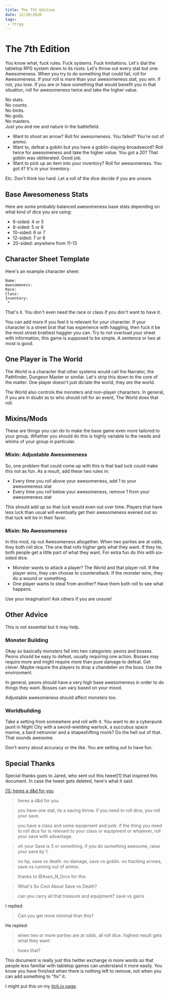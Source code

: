 ```yaml
---
title: The 7th Edition
date: 12/20/2020
tags: 
 - ttrpg
---
```


# The 7th Edition

You know what, fuck rules. Fuck systems. Fuck limitations. Let's dial the
tabletop RPG system down to its roots. Let's throw out every stat but one:
Awesomeness. When you try to do something that could fail, roll for Awesomeness.
If your roll is more than your awesomeness stat, you win. If not, you lose. If
you are or have something that would benefit you in that situation, roll for
awesomeness twice and take the higher value.

No stats.<br />
No counts.<br />
No limits.<br />
No gods.<br />
No masters.<br />
Just you and me and nature in the battlefield.

* Want to shoot an arrow? Roll for awesomeness. You failed? You're out of ammo.
* Want to, defeat a goblin but you have a goblin-slaying-broadsword? Roll twice
  for awesomeness and take the higher value. You got a 20? That goblin was
  obliterated. Good job.
* Want to pick up an item into your inventory? Roll for awesomeness. You got it?
  It's in your inventory.

Etc. Don't think too hard. Let a roll of the dice decide if you are unsure.

## Base Awesomeness Stats

Here are some probably balanced awesomeness base stats depending on what kind of
dice you are using:

* 6-sided: 4 or 5
* 8-sided: 5 or 6
* 10-sided: 6 or 7
* 12-sided: 7 or 8
* 20-sided: anywhere from 11-13

## Character Sheet Template

Here's an example character sheet:

```
Name:
Awesomeness:
Race:
Class:
Inventory:
 * 
```

That's it. You don't even need the race or class if you don't want to have it.

You can add more if you feel it is relevant for your character. If your
character is a street brat that has experience with haggling, then fuck it be
the most street brattiest haggler you can. Try to not overload your sheet with
information, this game is supposed to be simple. A sentence or two at most is
good.

## One Player is The World

The World is a character that other systems would call the Narrator, the
Pathfinder, Dungeon Master or similar. Let's strip this down to the core of the
matter. One player doesn't just dictate the world, they _are_ the world.

The World also controls the monsters and non-player characters. In general, if
you are in doubt as to who should roll for an event, The World does that roll.

## Mixins/Mods

These are things you can do to make the base game even more tailored to your
group. Whether you should do this is highly variable to the needs and whims of
your group in particular.

### Mixin: Adjustable Awesomeness

So, one problem that could come up with this is that bad luck could make this
not as fun. As a result, add these two rules in:

* Every time you roll above your awesomeness, add 1 to your awesomeness stat
* Every time you roll below your awesomeness, remove 1 from your awesomeness
  stat

This should add up so that luck would even out over time. Players that have less
luck than usual will eventually get their awesomeness evened out so that luck
will be in their favor.

### Mixin: No Awesomeness

In this mod, rip out Awesomeness altogether. When two parties are at odds, they
both roll dice. The one that rolls higher gets what they want. If they tie, both
people get a little part of what they want. For extra fun do this with six-sided
dice.

* Monster wants to attack a player? The World and that player roll. If the
  player wins, they can choose to counterattack. If the monster wins, they do a
  wound or something.
* One player wants to steal from another? Have them both roll to see what
  happens.

Use your imagination! Ask others if you are unsure!

## Other Advice

This is not essential but it may help.

### Monster Building

Okay so basically monsters fall into two categories: peons and bosses. Peons
should be easy to defeat, usually requiring one action. Bosses may require more
and might require more than pure damage to defeat. Get clever. Maybe require the
players to drop a chandelier on the boss. Use the environment.

In general, peons should have a very high base awesomeness in order to do things
they want. Bosses can vary based on your mood.

Adjustable awesomeness should affect monsters too.

### Worldbuilding

Take a setting from somewhere and roll with it. You want to do a cyberpunk jaunt
in Night City with a sword-wielding warlock, a succubus space marine, a bard
netrunner and a shapeshifting monk? Do the hell out of that. That sounds
awesome.

Don't worry about accuracy or the like. You are setting out to have fun.

## Special Thanks

Special thanks goes to Jared, who sent out this tweet[1] that inspired this
document. In case the tweet gets deleted, here's what it said:

[[1]: heres a d&d for you](https://twitter.com/infinite_mao/status/1340402360259137541)

> heres a d&d for you

> you have one stat, its a saving throw. if you need to roll dice, you roll your
> save.

> you have a class and some equipment and junk. if the thing you need to roll
> dice for is relevant to your class or equipment or whatever, roll your save
> with advantage.

> oh your Save is 5 or something. if you do something awesome, raise your save
> by 1.

> no hp, save vs death. no damage, save vs goblin. no tracking arrows, save vs
> running out of ammo.

> thanks to @Axes_N_Orcs for this

> What's So Cool About Save vs Death?

> can you carry all that treasure and equipment? save vs gains

I replied:

> Can you get more minimal than this?

He replied:

> when two or more parties are at odds, all roll dice. highest result gets what
> they want.

> hows that?

This document is really just this twitter exchange in more words so that people
less familiar with tabletop games can understand it more easily. You know you
have finished when there is nothing left to remove, not when you can add
something to "fix" it.

I might put this on my [itch.io page](https://withinstudios.itch.io/).
